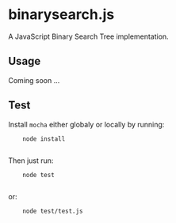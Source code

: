 # binarysearch.js

A JavaScript Binary Search Tree implementation.

## Usage

Coming soon ...

## Test

Install `mocha` either globaly or locally by running:

```
	node install
	
```

Then just run:

```
	node test
	
```
or:

```
	node test/test.js
	
```